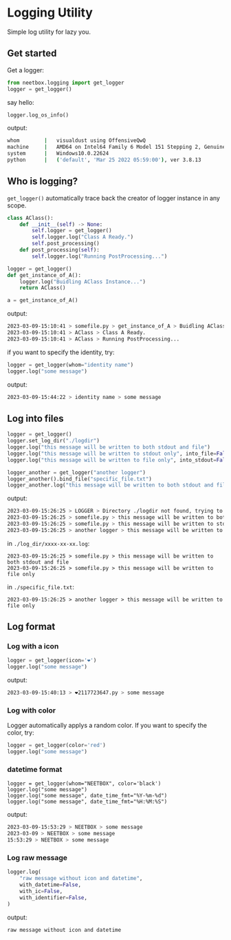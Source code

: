 # Logging Utility

Simple log utility for lazy you.

## Get started

Get a logger:
```python
from neetbox.logging import get_logger
logger = get_logger()
```

say hello:
```python
logger.log_os_info()
```
output:
```bash
whom		|	visualdust using OffensiveQwQ
machine		|	AMD64 on Intel64 Family 6 Model 151 Stepping 2, GenuineIntel
system		|	Windows10.0.22624
python		|	('default', 'Mar 25 2022 05:59:00'), ver 3.8.13
```

## Who is logging?

`get_logger()` automatically trace back the creator of logger instance in any scope.

```python
class AClass():
    def __init__(self) -> None:
        self.logger = get_logger()
        self.logger.log("Class A Ready.")
        self.post_processing()
    def post_processing(self):
        self.logger.log("Running PostProcessing...")

logger = get_logger()
def get_instance_of_A():
    logger.log("Buidling AClass Instance...")
    return AClass()

a = get_instance_of_A()
```
output:
```bash
2023-03-09-15:10:41 > somefile.py > get_instance_of_A > Buidling AClass Instance...
2023-03-09-15:10:41 > AClass > Class A Ready.
2023-03-09-15:10:41 > AClass > Running PostProcessing...
```

if you want to specify the identity, try:
```python
logger = get_logger(whom="identity name")
logger.log("some message")
```
output:
```bash
2023-03-09-15:44:22 > identity name > some message
```

## Log into files

```python
logger = get_logger()
logger.set_log_dir("./logdir")
logger.log("this message will be written to both stdout and file")
logger.log("this message will be written to stdout only", into_file=False)
logger.log("this message will be written to file only", into_stdout=False)

logger_another = get_logger("another logger")
logger_another().bind_file("specific_file.txt")
logger_another.log("this message will be written to both stdout and file")
```
output:
```bash
2023-03-09-15:26:25 > LOGGER > Directory ./logdir not found, trying to create.
2023-03-09-15:26:25 > somefile.py > this message will be written to both stdout and file
2023-03-09-15:26:25 > somefile.py > this message will be written to stdout only
2023-03-09-15:26:25 > another logger > this message will be written to stdout only
```
in `./log_dir/xxxx-xx-xx.log`:
```
2023-03-09-15:26:25 > somefile.py > this message will be written to both stdout and file
2023-03-09-15:26:25 > somefile.py > this message will be written to file only
```
in `./specific_file.txt`:
```
2023-03-09-15:26:25 > another logger > this message will be written to file only
```

## Log format

### Log with a icon

```python
logger = get_logger(icon='❤️')
logger.log("some message")
```
output:
```bash
2023-03-09-15:40:13 > ❤️2117723647.py > some message
```

### Log with color

Logger automatically applys a random color. If you want to specify the color, try:
```python
logger = get_logger(color='red')
logger.log("some message")
```

### datetime format

```
logger = get_logger(whom="NEETBOX", color='black')
logger.log("some message")
logger.log("some message", date_time_fmt="%Y-%m-%d")
logger.log("some message", date_time_fmt="%H:%M:%S")
```
output:
```bash
2023-03-09-15:53:29 > NEETBOX > some message
2023-03-09 > NEETBOX > some message
15:53:29 > NEETBOX > some message
```

### Log raw message

```python
logger.log(
    "raw message without icon and datetime",
    with_datetime=False,
    with_ic=False,
    with_identifier=False,
)
```
output:
```
raw message without icon and datetime
```